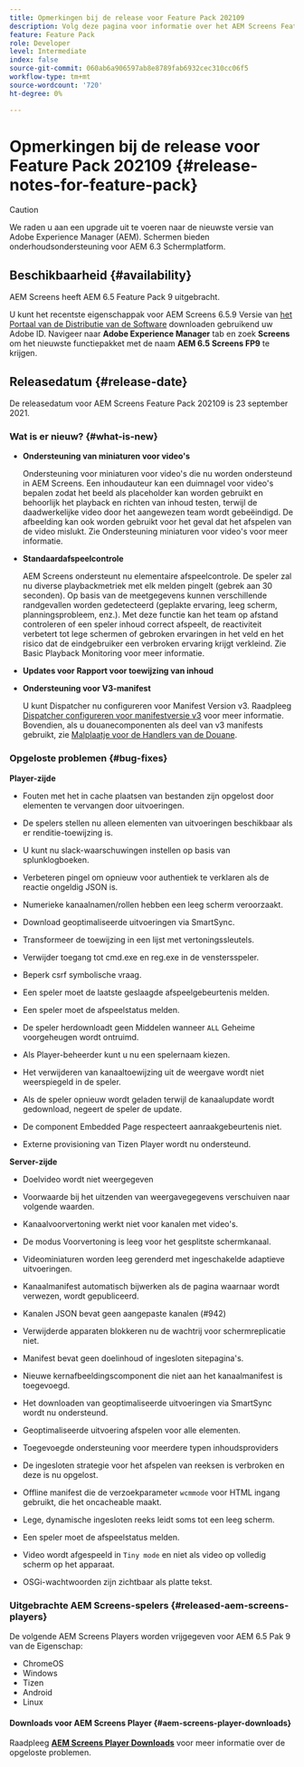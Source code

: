 ```yaml
---
title: Opmerkingen bij de release voor Feature Pack 202109
description: Volg deze pagina voor informatie over het AEM Screens Feature Pack 202105, uitgebracht op 23 september 2021.
feature: Feature Pack
role: Developer
level: Intermediate
index: false
source-git-commit: 060ab6a906597ab8e8789fab6932cec310cc06f5
workflow-type: tm+mt
source-wordcount: '720'
ht-degree: 0%

---
```


# Opmerkingen bij de release voor Feature Pack 202109 {#release-notes-for-feature-pack}

>[!CAUTION]
>We raden u aan een upgrade uit te voeren naar de nieuwste versie van Adobe Experience Manager (AEM). Schermen bieden onderhoudsondersteuning voor AEM 6.3 Schermplatform.

## Beschikbaarheid {#availability}

AEM Screens heeft AEM 6.5 Feature Pack 9 uitgebracht.

U kunt het recentste eigenschappak voor AEM Screens 6.5.9 Versie van [het Portaal van de Distributie van de Software](https://experience.adobe.com/#/downloads/content/software-distribution/en/aem.html) downloaden gebruikend uw Adobe ID. Navigeer naar **Adobe Experience Manager** tab en zoek **Screens** om het nieuwste functiepakket met de naam **AEM 6.5 Screens FP9** te krijgen.

## Releasedatum {#release-date}

De releasedatum voor AEM Screens Feature Pack 202109 is 23 september 2021.

### Wat is er nieuw? {#what-is-new}

* **Ondersteuning van miniaturen voor video&#39;s**

   Ondersteuning voor miniaturen voor video&#39;s die nu worden ondersteund in AEM Screens. Een inhoudauteur kan een duimnagel voor video&#39;s bepalen zodat het beeld als placeholder kan worden gebruikt en behoorlijk het playback en richten van inhoud testen, terwijl de daadwerkelijke video door het aangewezen team wordt gebeëindigd. De afbeelding kan ook worden gebruikt voor het geval dat het afspelen van de video mislukt.
Zie Ondersteuning miniaturen voor video&#39;s voor meer informatie.

* **Standaardafspeelcontrole**

   AEM Screens ondersteunt nu elementaire afspeelcontrole. De speler zal nu diverse playbackmetriek met elk melden pingelt (gebrek aan 30 seconden). Op basis van de meetgegevens kunnen verschillende randgevallen worden gedetecteerd (geplakte ervaring, leeg scherm, planningsprobleem, enz.). Met deze functie kan het team op afstand controleren of een speler inhoud correct afspeelt, de reactiviteit verbetert tot lege schermen of gebroken ervaringen in het veld en het risico dat de eindgebruiker een verbroken ervaring krijgt verkleind.
Zie Basic Playback Monitoring voor meer informatie.

* **Updates voor Rapport voor toewijzing van inhoud**

* **Ondersteuning voor V3-manifest**

   U kunt Dispatcher nu configureren voor Manifest Version v3. Raadpleeg [Dispatcher configureren voor manifestversie v3](https://experienceleague.adobe.com/docs/experience-manager-screens/user-guide/administering/dispatcher-configurations-aem-screens.html?lang=en#configuring-dispatcherv3) voor meer informatie.
Bovendien, als u douanecomponenten als deel van v3 manifests gebruikt, zie [Malplaatje voor de Handlers van de Douane](https://experienceleague.adobe.com/docs/experience-manager-screens/user-guide/developing/developing-custom-component-tutorial-develop.html?lang=en#custom-handlers).


### Opgeloste problemen {#bug-fixes}

**Player-zijde**

* Fouten met het in cache plaatsen van bestanden zijn opgelost door elementen te vervangen door uitvoeringen.

* De spelers stellen nu alleen elementen van uitvoeringen beschikbaar als er renditie-toewijzing is.

* U kunt nu slack-waarschuwingen instellen op basis van splunklogboeken.

* Verbeteren pingel om opnieuw voor authentiek te verklaren als de reactie ongeldig JSON is.

* Numerieke kanaalnamen/rollen hebben een leeg scherm veroorzaakt.

* Download geoptimaliseerde uitvoeringen via SmartSync.

* Transformeer de toewijzing in een lijst met vertoningssleutels.

* Verwijder toegang tot cmd.exe en reg.exe in de venstersspeler.

* Beperk csrf symbolische vraag.

* Een speler moet de laatste geslaagde afspeelgebeurtenis melden.

* Een speler moet de afspeelstatus melden.

* De speler herdownloadt geen Middelen wanneer `ALL` Geheime voorgeheugen wordt ontruimd.

* Als Player-beheerder kunt u nu een spelernaam kiezen.

* Het verwijderen van kanaaltoewijzing uit de weergave wordt niet weerspiegeld in de speler.

* Als de speler opnieuw wordt geladen terwijl de kanaalupdate wordt gedownload, negeert de speler de update.

* De component Embedded Page respecteert aanraakgebeurtenis niet.

* Externe provisioning van Tizen Player wordt nu ondersteund.

**Server-zijde**

* Doelvideo wordt niet weergegeven
* Voorwaarde bij het uitzenden van weergavegegevens verschuiven naar volgende waarden.

* Kanaalvoorvertoning werkt niet voor kanalen met video&#39;s.

* De modus Voorvertoning is leeg voor het gesplitste schermkanaal.

* Videominiaturen worden leeg gerenderd met ingeschakelde adaptieve uitvoeringen.

* Kanaalmanifest automatisch bijwerken als de pagina waarnaar wordt verwezen, wordt gepubliceerd.

* Kanalen JSON bevat geen aangepaste kanalen (#942)

* Verwijderde apparaten blokkeren nu de wachtrij voor schermreplicatie niet.

* Manifest bevat geen doelinhoud of ingesloten sitepagina&#39;s.

* Nieuwe kernafbeeldingscomponent die niet aan het kanaalmanifest is toegevoegd.

* Het downloaden van geoptimaliseerde uitvoeringen via SmartSync wordt nu ondersteund.

* Geoptimaliseerde uitvoering afspelen voor alle elementen.

* Toegevoegde ondersteuning voor meerdere typen inhoudsproviders

* De ingesloten strategie voor het afspelen van reeksen is verbroken en deze is nu opgelost.

* Offline manifest die de verzoekparameter `wcmmode` voor HTML ingang gebruikt, die het oncacheable maakt.

* Lege, dynamische ingesloten reeks leidt soms tot een leeg scherm.

* Een speler moet de afspeelstatus melden.

* Video wordt afgespeeld in `Tiny mode` en niet als video op volledig scherm op het apparaat.

* OSGi-wachtwoorden zijn zichtbaar als platte tekst.


### Uitgebrachte AEM Screens-spelers {#released-aem-screens-players}

De volgende AEM Screens Players worden vrijgegeven voor AEM 6.5 Pak 9 van de Eigenschap:

* ChromeOS
* Windows
* Tizen
* Android
* Linux

#### Downloads voor AEM Screens Player  {#aem-screens-player-downloads}

Raadpleeg **[AEM Screens Player Downloads](https://download.macromedia.com/screens/index.html)** voor meer informatie over de opgeloste problemen.

